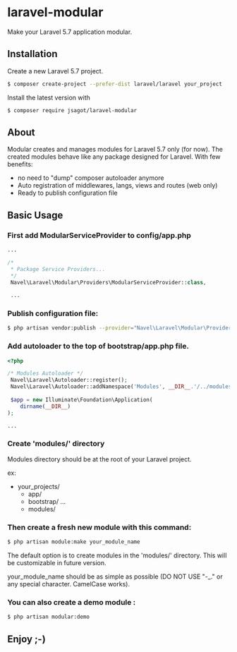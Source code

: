 # laravel-modular
Make your Laravel 5.7 application modular.

## Installation
Create a new Laravel 5.7 project.

```bash
$ composer create-project --prefer-dist laravel/laravel your_project
```

Install the latest version with

```bash
$ composer require jsagot/laravel-modular
```

## About

Modular creates and manages modules for Laravel 5.7 only (for now). The created modules behave like any package designed for Laravel. With few benefits:

 + no need to "dump" composer autoloader anymore
 + Auto registration of middlewares, langs, views and routes (web only)
 + Ready to publish configuration file
 
## Basic Usage

### First add ModularServiceProvider to config/app.php

```php
...

/*
 * Package Service Providers...
 */
 Navel\Laravel\Modular\Providers\ModularServiceProvider::class,
 
 ...
```

### Publish configuration file:

```bash
$ php artisan vendor:publish --provider="Navel\Laravel\Modular\Providers\ModularServiceProvider" --tag="modular.config"
```

### Add autoloader to the top of bootstrap/app.php file.

```php
<?php

/* Modules Autoloader */
 Navel\Laravel\Autoloader::register();
 Navel\Laravel\Autoloader::addNamespace('Modules', __DIR__.'/../modules');
 
 $app = new Illuminate\Foundation\Application(
    dirname(__DIR__)
);

...

```

### Create 'modules/' directory

Modules directory should be at the root of your Laravel project.

ex:

+ your_projects/
  + app/
  + bootstrap/
  ...
  + modules/

### Then create a fresh new module with this command:

```bash
$ php artisan module:make your_module_name
```

The default option is to create modules in the 'modules/' directory. This will be customizable in future version.

your_module_name should be as simple as possible (DO NOT USE "-_." or any special character. CamelCase works).

### You can also create a demo module :


```bash
$ php artisan modular:demo
```
## Enjoy ;-)
